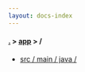 ```yaml
---
layout: docs-index
---
```

#### [.](./../index) > [app](./index) > **/**

- [src / main / java / ](src/main/java/)
